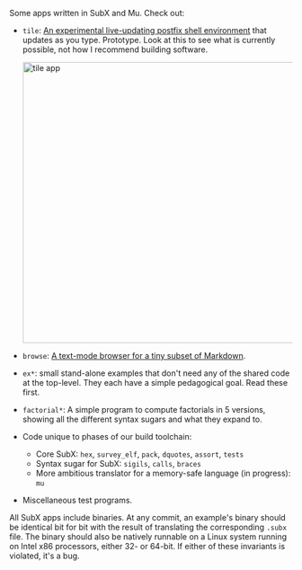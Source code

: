 


Some apps written in SubX and Mu. Check out:

* `tile`: [An experimental live-updating postfix shell environment](https://mastodon.social/@akkartik/105108305362341204)
  that updates as you type. Prototype. Look at this to see what is currently
  possible, not how I recommend building software.

  <img alt='tile app' src='../html/rpn5.png' width='500px'>

* `browse`: [A text-mode browser for a tiny subset of Markdown](https://mastodon.social/@akkartik/104845344081779025).

* `ex*`: small stand-alone examples that don't need any of the shared code at
  the top-level. They each have a simple pedagogical goal. Read these first.

* `factorial*`: A simple program to compute factorials in 5 versions, showing
  all the different syntax sugars and what they expand to.

* Code unique to phases of our build toolchain:
  * Core SubX: `hex`, `survey_elf`, `pack`, `dquotes`, `assort`, `tests`
  * Syntax sugar for SubX: `sigils`, `calls`, `braces`
  * More ambitious translator for a memory-safe language (in progress): `mu`

* Miscellaneous test programs.

All SubX apps include binaries. At any commit, an example's binary should be
identical bit for bit with the result of translating the corresponding `.subx`
file. The binary should also be natively runnable on a Linux system running on
Intel x86 processors, either 32- or 64-bit. If either of these invariants is
violated, it's a bug.
